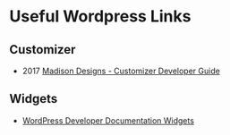 # Useful Wordpress Links

## Customizer 
- 2017 [Madison Designs - Customizer Developer Guide](https://maddisondesigns.com/2017/05/the-wordpress-customizer-a-developers-guide-part-1/)

## Widgets
- [WordPress Developer Documentation Widgets](https://developer.wordpress.org/themes/functionality/widgets/)
